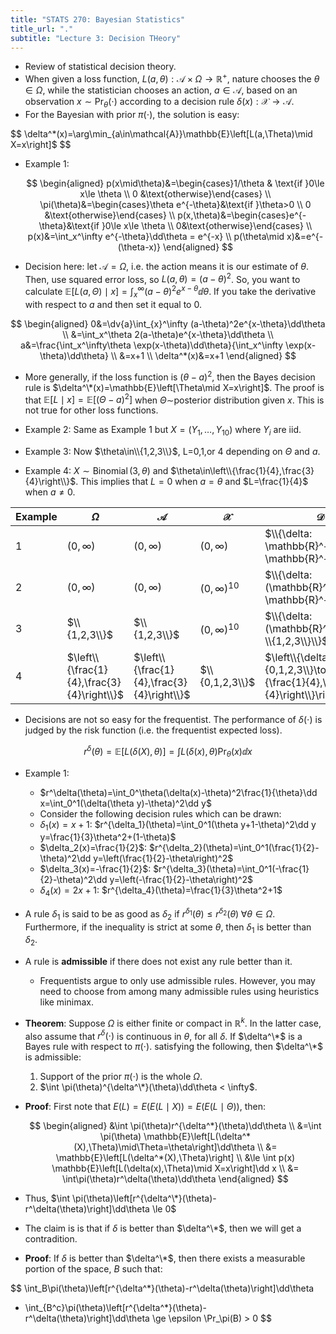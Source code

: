 ```yaml
---
title: "STATS 270: Bayesian Statistics"
title_url: "."
subtitle: "Lecture 3: Decision THeory"
---
```


- Review of statistical decision theory.
- When given a loss function, $L(a,\theta):\mathcal{A}\times\Omega\to
  \mathbb{R}^+$, nature chooses the $\theta\in \Omega$, while the statistician chooses an
  action, $a\in \mathcal{A}$, based on an observation $x\sim \Pr_\theta(\cdot)$
  according to a decision rule $\delta(x):\mathcal{X}\to\mathcal{A}$.
- For the Bayesian with prior $\pi(\cdot)$, the solution is easy:

$$
\delta^*(x)=\arg\min_{a\in\mathcal{A}}\mathbb{E}\left[L(a,\Theta)\mid X=x\right]$
$$

- Example 1:

  $$
   \begin{aligned}
     p(x\mid\theta)&=\begin{cases}1/\theta & \text{if }0\le x\le \theta \\ 0
     &\text{otherwise}\end{cases} \\
     \pi(\theta)&=\begin{cases}\theta e^{-\theta}&\text{if }\theta>0 \\ 0
     &\text{otherwise}\end{cases} \\
     p(x,\theta)&=\begin{cases}e^{-\theta}&\text{if }0\le x\le \theta \\
     0&\text{otherwise}\end{cases} \\
     p(x)&=\int_x^\infty e^{-\theta}\dd\theta = e^{-x} \\
     p(\theta\mid x)&=e^{-(\theta-x)}
     \end{aligned}
  $$

- Decision here: let $\mathcal{A}=\Omega$, i.e. the action means it is our
  estimate of $\theta$. Then, use squared error loss, so
  $L(a,\theta)=(a-\theta)^2$. So, you want to calculate
  $\mathbb{E}\left[L(a,\Theta)\mid x\right]=\int_x^\infty(a-\theta)^2
  e^{x-\theta}\dd\theta$. If you take the derivative with respect to $a$ and
  then set it equal to 0.

$$
\begin{aligned}
0&=\dv{a}\int_{x}^\infty (a-\theta)^2e^{x-\theta}\dd\theta \\
&=\int_x^\theta 2(a-\theta)e^{x-\theta}\dd\theta \\
a&=\frac{\int_x^\infty\theta \exp(x-\theta)\dd\theta}{\int_x^\infty
\exp(x-\theta)\dd\theta} \\
&=x+1 \\
\delta^*(x)&=x+1
\end{aligned}
$$

- More generally, if the loss function is $(\theta-a)^2$, then the Bayes
  decision rule is $\delta^\*(x)=\mathbb{E}\left[\Theta\mid X=x\right]$. The
  proof is that $\mathbb{E}\left[L\mid
  x\right]=\mathbb{E}\left[(\Theta-a)^2\right]$ when $\Theta\sim$posterior
  distribution given $x$. This is not true for other loss functions.

- Example 2: Same as Example 1 but $X=(Y_1,\ldots,Y_10)$ where $Y_i$ are iid.
- Example 3: Now $\theta\in\\{1,2,3\\}$, L=0,1,or 4 depending on $\Theta$ and
  $a$.
- Example 4: $X\sim \operatorname{Binomial}\left(3,\theta\right)$ and
  $\theta\in\left\\{\frac{1}{4},\frac{3}{4}\right\\}$. This implies that
  $L=0$ when $a=\theta$ and $L=\frac{1}{4}$ when $a\ne 0$.

| Example | $\Omega$                                   | $\mathcal{A}$                              | $\mathcal{X}$     | $\mathcal{D}$                                                                        |
| ------- | ------------------------------------------ | ------------------------------------------ | ----------------- | ------------------------------------------------------------------------------------ |
| 1       | $(0,\infty)$                               | $(0,\infty)$                               | $(0,\infty)$      | $\\{\delta: \mathbb{R}^+\to \mathbb{R}^+\\}$                                         |
| 2       | $(0,\infty)$                               | $(0,\infty)$                               | $(0,\infty)^{10}$ | $\\{\delta: (\mathbb{R}^+)^{10}\to \mathbb{R}^+\\}$                                  |
| 3       | $\\{1,2,3\\}$                              | $\\{1,2,3\\}$                              | $(0,\infty)^{10}$ | $\\{\delta: (\mathbb{R}^+)^{10}\to \\{1,2,3\\}\\}$                                   |
| 4       | $\left\\{\frac{1}{4},\frac{3}{4}\right\\}$ | $\left\\{\frac{1}{4},\frac{3}{4}\right\\}$ | $\\{0,1,2,3\\}$   | $\left\\{\delta: \\{0,1,2,3\\}\to \left\\{\frac{1}{4},\frac{3}{4}\right\\}\right\\}$ |

- Decisions are not so easy for the frequentist. The performance of
  $\delta(\cdot)$ is judged by the risk function (i.e. the frequentist expected
  loss).

$$
r^\delta(\theta)=\mathbb{E}\left[L(\delta(X),\theta)\right]=\int
L(\delta(x),\theta)\Pr_\theta(x)\dd x
$$

- Example 1:
  - $r^\delta(\theta)=\int_0^\theta(\delta(x)-\theta)^2\frac{1}{\theta}\dd
  x=\int_0^1(\delta(\theta y)-\theta)^2\dd y$
  - Consider the following decision rules which can be drawn:
  - $\delta_1(x)=x+1$: $r^{\delta_1}(\theta)=\int_0^1(\theta
  y+1-\theta)^2\dd y
  y=\frac{1}{3}\theta^2+(1-\theta)$
  - $\delta_2(x)=\frac{1}{2}$: $r^{\delta_2}(\theta)=\int_0^1(\frac{1}{2}-\theta)^2\dd y=\left(\frac{1}{2}-\theta\right)^2$
  - $\delta_3(x)=-\frac{1}{2}$: $r^{\delta_3}(\theta)=\int_0^1(-\frac{1}{2}-\theta)^2\dd y=\left(-\frac{1}{2}-\theta\right)^2$
  - $\delta_4(x)=2x+1$: $r^{\delta_4}(\theta)=\frac{1}{3}\theta^2+1$
- A rule $\delta_1$ is said to be as good as $\delta_2$ if
  $r^{\delta_1}(\theta)\le r^{\delta_2}(\theta)\;\forall\theta\in\Omega$.
  Furthermore, if the inequality is strict at some $\theta$, then $\delta_1$ is
  better than $\delta_2$.
- A rule is **admissible** if there does not exist any rule better than it.
  - Frequentists argue to only use admissible rules. However, you may need to
    choose from among many admissible rules using heuristics like minimax.
- **Theorem**: Suppose $\Omega$ is either finite or compact in $\mathbb{R}^k$.
  In the latter case, also assume that $r^\delta(\cdot)$ is continuous in
  $\theta$, for all $\delta$. If $\delta^\*$ is a Bayes rule with respect to
  $\pi(\cdot)$. satisfying the following, then $\delta^\*$ is admissible:
  1. Support of the prior $\pi(\cdot)$ is the whole $\Omega$.
  2. $\int \pi(\theta)^{\delta^\*}(\theta)\dd\theta < \infty$.
- **Proof**: First note that $E(L)=E(E(L\mid X))=E(E(L\mid\Theta))$, then:

  $$
  \begin{aligned}
  &\int \pi(\theta)r^{\delta^*}(\theta)\dd\theta \\
  &=\int \pi(\theta)
  \mathbb{E}\left[L(\delta^*(X),\Theta)\mid\Theta=\theta\right]\dd\theta \\
  &= \mathbb{E}\left[L(\delta^*(X),\Theta)\right] \\
  &\le \int p(x) \mathbb{E}\left[L(\delta(x),\Theta)\mid X=x\right]\dd x \\
  &= \int\pi(\theta)r^\delta(\theta)\dd\theta
  \end{aligned}
  $$

- Thus, $\int
  \pi(\theta)\left[r^{\delta^\*}(\theta)-r^\delta(\theta)\right]\dd\theta \le 0$
- The claim is is that if $\delta$ is better than $\delta^\*$, then we will get
  a contradition.
- **Proof**: If $\delta$ is better than $\delta^\*$, then there exists a
  measurable portion of the space, $B$ such that:

$$
\int_B\pi(\theta)\left[r^{\delta^*}(\theta)-r^\delta(\theta)\right]\dd\theta
+ \int_{B^c}\pi(\theta)\left[r^{\delta^*}(\theta)-r^\delta(\theta)\right]\dd\theta \ge \epsilon \Pr_\pi(B) > 0
$$
